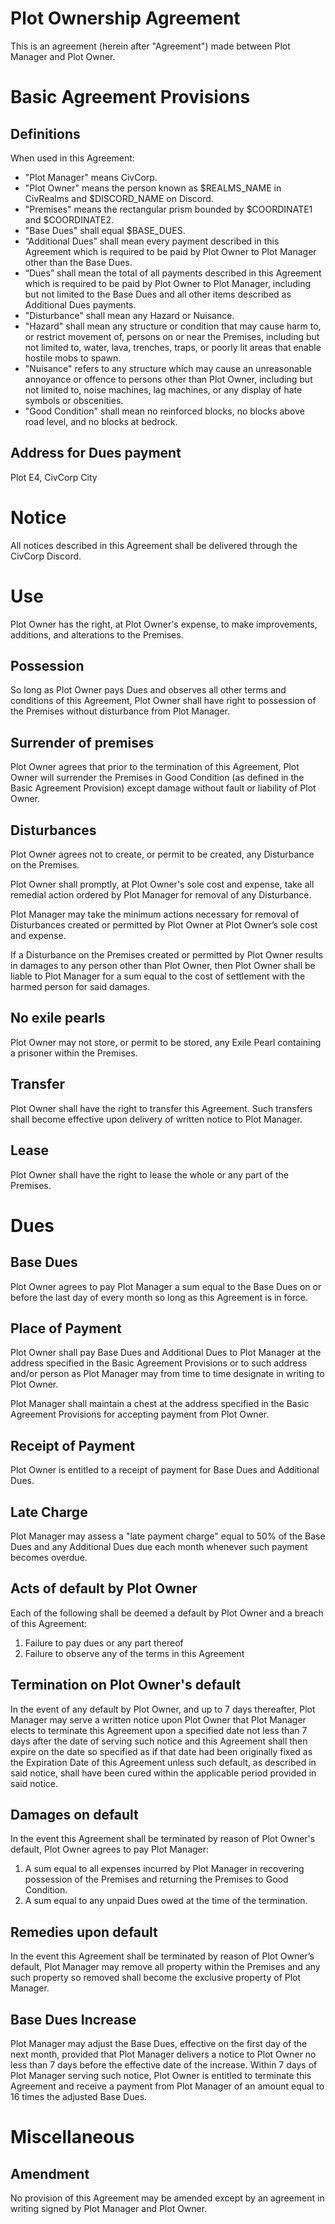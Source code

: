 # Plot Ownership Agreement

This is an agreement (herein after "Agreement") made between Plot Manager and Plot Owner.

# Basic Agreement Provisions

## Definitions

When used in this Agreement:

- "Plot Manager" means CivCorp.
- "Plot Owner" means the person known as $REALMS_NAME in CivRealms and $DISCORD_NAME on Discord.
- "Premises" means the rectangular prism bounded by $COORDINATE1 and $COORDINATE2.
- "Base Dues" shall equal $BASE_DUES.
- “Additional Dues” shall mean every payment described in this Agreement which is required to be paid by Plot Owner to Plot Manager other than the Base Dues.
- “Dues” shall mean the total of all payments described in this Agreement which is required to be paid by Plot Owner to Plot Manager, including but not limited to the Base Dues and all other items described as Additional Dues payments.
- "Disturbance" shall mean any Hazard or Nuisance.
- "Hazard" shall mean any structure or condition that may cause harm to, or restrict movement of, persons on or near the Premises, including but not limited to, water, lava, trenches, traps, or poorly lit areas that enable hostile mobs to spawn.
- "Nuisance" refers to any structure which may cause an unreasonable annoyance or offence to persons other than Plot Owner, including but not limited to, noise machines, lag machines, or any display of hate symbols or obscenities.
- "Good Condition" shall mean no reinforced blocks, no blocks above road level, and no blocks at bedrock.

## Address for Dues payment

Plot E4, CivCorp City

# Notice

All notices described in this Agreement shall be delivered through the CivCorp Discord.

# Use

Plot Owner has the right, at Plot Owner's expense, to make improvements, additions, and alterations to the Premises.

## Possession

So long as Plot Owner pays Dues and observes all other terms and conditions of this Agreement, Plot Owner shall have right to possession of the Premises without disturbance from Plot Manager.

## Surrender of premises

Plot Owner agrees that prior to the termination of this Agreement, Plot Owner will surrender the Premises in Good Condition (as defined in the Basic Agreement Provision) except damage without fault or liability of Plot Owner.

## Disturbances

Plot Owner agrees not to create, or permit to be created, any Disturbance on the Premises.

Plot Owner shall promptly, at Plot Owner's sole cost and expense, take all remedial action ordered by Plot Manager for removal of any Disturbance.

Plot Manager may take the minimum actions necessary for removal of Disturbances created or permitted by Plot Owner at Plot Owner’s sole cost and expense.

If a Disturbance on the Premises created or permitted by Plot Owner results in damages to any person other than Plot Owner, then Plot Owner shall be liable to Plot Manager for a sum equal to the cost of settlement with the harmed person for said damages.

## No exile pearls

Plot Owner may not store, or permit to be stored, any Exile Pearl containing a prisoner within the Premises.

## Transfer

Plot Owner shall have the right to transfer this Agreement. Such transfers shall become effective upon delivery of written notice to Plot Manager.

## Lease

Plot Owner shall have the right to lease the whole or any part of the Premises.

# Dues

## Base Dues

Plot Owner agrees to pay Plot Manager a sum equal to the Base Dues on or before the last day of every month so long as this Agreement is in force.

## Place of Payment

Plot Owner shall pay Base Dues and Additional Dues to Plot Manager at the address specified in the Basic Agreement Provisions or to such address and/or person as Plot Manager may from time to time designate in writing to Plot Owner.

Plot Manager shall maintain a chest at the address specified in the Basic Agreement Provisions for accepting payment from Plot Owner.

## Receipt of Payment

Plot Owner is entitled to a receipt of payment for Base Dues and Additional Dues.

## Late Charge

Plot Manager may assess a "late payment charge" equal to 50% of the Base Dues and any Additional Dues due each month whenever such payment becomes overdue.

## Acts of default by Plot Owner

Each of the following shall be deemed a default by Plot Owner and a breach of this Agreement:

1. Failure to pay dues or any part thereof
2. Failure to observe any of the terms in this Agreement

## Termination on Plot Owner's default

In the event of any default by Plot Owner, and up to 7 days thereafter, Plot Manager may serve a written notice upon Plot Owner that Plot Manager elects to terminate this Agreement upon a specified date not less than 7 days after the date of serving such notice and this Agreement shall then expire on the date so specified as if that date had been originally fixed as the Expiration Date of this Agreement unless such default, as described in said notice, shall have been cured within the applicable period provided in said notice.

## Damages on default

In the event this Agreement shall be terminated by reason of Plot Owner's default, Plot Owner agrees to pay Plot Manager:

1. A sum equal to all expenses incurred by Plot Manager in recovering possession of the Premises and returning the Premises to Good Condition.
2. A sum equal to any unpaid Dues owed at the time of the termination.

## Remedies upon default

In the event this Agreement shall be terminated by reason of Plot Owner’s default, Plot Manager may remove all property within the Premises and any such property so removed shall become the exclusive property of Plot Manager.

## Base Dues Increase

Plot Manager may adjust the Base Dues, effective on the first day of the next month, provided that Plot Manager delivers a notice to Plot Owner no less than 7 days before the effective date of the increase. Within 7 days of Plot Manager serving such notice, Plot Owner is entitled to terminate this Agreement and receive a payment from Plot Manager of an amount equal to 16 times the adjusted Base Dues.

# Miscellaneous

## Amendment

No provision of this Agreement may be amended except by an agreement in writing signed by Plot Manager and Plot Owner.
